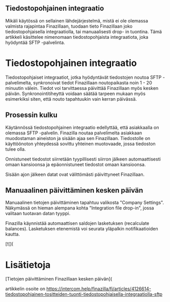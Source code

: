 ## Tiedostopohjainen integraatio

Mikäli käytössä on sellainen lähdejärjestelmä, mistä ei ole olemassa valmista rajapintaa Finazillaan, tuodaan tieto Finazillaan joko tiedostopohjaisella integraatiolla, tai manuaalisesti drop- in tuontina. Tämä artikkeli käsittelee nimenomaan tiedostopohjaista integraatiota, joka hyödyntää SFTP -palvelinta.

# Tiedostopohjainen integraatio

Tiedostopohjaiset integraatiot, jotka hyödyntävät tiedostojen noutoa SFTP -palvelimelta, synkronoivat tiedot Finazillaan noutopaikasta noin 1 - 20 minuutin välein. Tiedot voi tarvittaessa päivittää Finazillaan myös kesken päivän. Synkronointitiheyttä voidaan säätää tarpeen mukaan myös esimerkiksi siten, että nouto tapahtuukin vain kerran päivässä.

## Prosessin kulku

Käytännössä tiedostopohjainen integraatio edellyttää, että asiakkaalla on olemassa SFTP -palvelin. Finazilla noutaa palvelimelta asiakkaan muodostaman aineiston ja sisään ajaa sen Finazillaan. Tiedostolle on käyttöönoton yhteydessä sovittu yhteinen muotovaade, jossa tiedoston tulee olla.

Onnistuneet tiedostot siirretään tyypillisesti siirron jälkeen automaattisesti omaan kansioonsa ja epäonnistuneet tiedostot omaan kansioonsa.

Sisään ajon jälkeen datat ovat välittömästi päivittyneet Finazillaan.

## Manuaalinen päivittäminen kesken päivän

Manuaalinen tietojen päivittäminen tapahtuu valikosta "Company Settings". Näkymässä on hieman alempana kohta "Integration file drop-in", jossa valitaan tuotavan datan tyyppi.

Finazilla käynnistää automaattisen saldojen lasketuksen (recalculate balances). Lasketuksen etenemistä voi seurata yläpalkin notifikaatioiden kautta.

[![](

# Lisätietoja

[Tietojen päivittäminen Finazillaan kesken päivän](



artikkelin osoite on https://intercom.help/finazilla/fi/articles/4126614-tiedostopohjainen-tositteiden-tuonti-tiedostopohjaisella-integraatiolla-sftp


